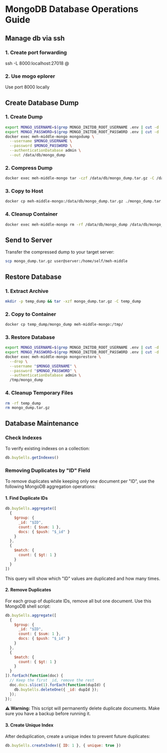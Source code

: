 # MongoDB Database Operations Guide

## Manage db via ssh

### 1. Create port forwarding
ssh -L 8000:localhost:27018 <user>@<remote-server-IP>

### 2. Use mogo eplorer 
Use port 8000 locally

## Create Database Dump

### 1. Create Dump
```bash
export MONGO_USERNAME=$(grep MONGO_INITDB_ROOT_USERNAME .env | cut -d '=' -f2) && \
export MONGO_PASSWORD=$(grep MONGO_INITDB_ROOT_PASSWORD .env | cut -d '=' -f2) && \
docker exec meh-middle-mongo mongodump \
  --username $MONGO_USERNAME \
  --password $MONGO_PASSWORD \
  --authenticationDatabase admin \
  --out /data/db/mongo_dump
```

### 2. Compress Dump
```bash
docker exec meh-middle-mongo tar -czf /data/db/mongo_dump.tar.gz -C /data/db mongo_dump
```

### 3. Copy to Host
```bash
docker cp meh-middle-mongo:/data/db/mongo_dump.tar.gz ./mongo_dump.tar.gz
```

### 4. Cleanup Container
```bash
docker exec meh-middle-mongo rm -rf /data/db/mongo_dump /data/db/mongo_dump.tar.gz
```

## Send to Server

Transfer the compressed dump to your target server:

```bash
scp mongo_dump.tar.gz user@server:/home/self/meh-middle
```

## Restore Database

### 1. Extract Archive
```bash
mkdir -p temp_dump && tar -xzf mongo_dump.tar.gz -C temp_dump
```

### 2. Copy to Container
```bash
docker cp temp_dump/mongo_dump meh-middle-mongo:/tmp/
```

### 3. Restore Database
```bash
export MONGO_USERNAME=$(grep MONGO_INITDB_ROOT_USERNAME .env | cut -d '=' -f2) && \
export MONGO_PASSWORD=$(grep MONGO_INITDB_ROOT_PASSWORD .env | cut -d '=' -f2) && \
docker exec meh-middle-mongo mongorestore \
  --drop \
  --username "$MONGO_USERNAME" \
  --password "$MONGO_PASSWORD" \
  --authenticationDatabase admin \
  /tmp/mongo_dump
```

### 4. Cleanup Temporary Files
```bash
rm -rf temp_dump
rm mongo_dump.tar.gz
```

## Database Maintenance

### Check Indexes
To verify existing indexes on a collection:

```javascript
db.buySells.getIndexes()
```

### Removing Duplicates by "ID" Field

To remove duplicates while keeping only one document per "ID", use the following MongoDB aggregation operations:

#### 1. Find Duplicate IDs
```javascript
db.buySells.aggregate([
  { 
    $group: { 
      _id: "$ID", 
      count: { $sum: 1 }, 
      docs: { $push: "$_id" } 
    } 
  },
  { 
    $match: { 
      count: { $gt: 1 } 
    } 
  }
])
```

This query will show which "ID" values are duplicated and how many times.

#### 2. Remove Duplicates
For each group of duplicate IDs, remove all but one document. Use this MongoDB shell script:

```javascript
db.buySells.aggregate([
  { 
    $group: { 
      _id: "$ID", 
      count: { $sum: 1 }, 
      docs: { $push: "$_id" } 
    } 
  },
  { 
    $match: { 
      count: { $gt: 1 } 
    } 
  }
]).forEach(function(doc) {
  // Keep the first _id, remove the rest
  doc.docs.slice(1).forEach(function(dupId) {
    db.buySells.deleteOne({ _id: dupId });
  });
});
```

**⚠️ Warning:** This script will permanently delete duplicate documents. Make sure you have a backup before running it.

#### 3. Create Unique Index
After deduplication, create a unique index to prevent future duplicates:

```javascript
db.buySells.createIndex({ ID: 1 }, { unique: true })
```
